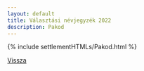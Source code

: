 ```yaml
---
layout: default
title: Választási névjegyzék 2022
description: Pakod
---
```


{% include settlementHTMLs/Pakod.html %}

[Vissza](../)